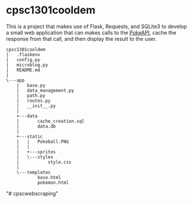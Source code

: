 # cpsc1301cooldem
This is a project that makes use of Flask, Requests, and SQLite3 to develop a small web application that can makes calls to the [PokeAPI](https://pokeapi.co/), cache the response from that call, and then display the result to the user.
 
```
cpsc1301cooldem
|   .flaskenv
|   config.py
|   microblog.py
|   README.md
|   
\---app
    |   base.py
    |   data_management.py
    |   path.py
    |   routes.py
    |   __init__.py
    |   
    +---data
    |       cache_creation.sql
    |       data.db
    |       
    +---static
    |   |   Pokeball.PNG
    |   |   
    |   +---sprites
    |   \---styles
    |           style.css
    |           
    \---templates
            base.html
            pokemon.html
```
"# cpscwebscraping" 
